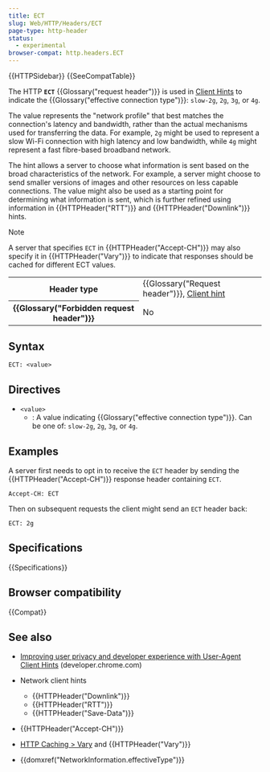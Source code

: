 ```yaml
---
title: ECT
slug: Web/HTTP/Headers/ECT
page-type: http-header
status:
  - experimental
browser-compat: http.headers.ECT
---
```


{{HTTPSidebar}} {{SeeCompatTable}}

The HTTP **`ECT`** {{Glossary("request header")}} is used in [Client Hints](/en-US/docs/Web/HTTP/Guides/Client_hints) to indicate the {{Glossary("effective connection type")}}: `slow-2g`, `2g`, `3g`, or `4g`.

The value represents the "network profile" that best matches the connection's latency and bandwidth, rather than the actual mechanisms used for transferring the data.
For example, `2g` might be used to represent a slow Wi-Fi connection with high latency and low bandwidth, while `4g` might represent a fast fibre-based broadband network.

The hint allows a server to choose what information is sent based on the broad characteristics of the network. For example, a server might choose to send smaller versions of images and other resources on less capable connections. The value might also be used as a starting point for determining what information is sent, which is further refined using information in {{HTTPHeader("RTT")}} and {{HTTPHeader("Downlink")}} hints.

> [!NOTE]
> A server that specifies `ECT` in {{HTTPHeader("Accept-CH")}} may also specify it in {{HTTPHeader("Vary")}} to indicate that responses should be cached for different ECT values.

<table class="properties">
  <tbody>
    <tr>
      <th scope="row">Header type</th>
      <td>
        {{Glossary("Request header")}},
        <a href="/en-US/docs/Web/HTTP/Guides/Client_hints">Client hint</a>
      </td>
    </tr>
    <tr>
      <th scope="row">{{Glossary("Forbidden request header")}}</th>
      <td>No</td>
    </tr>
  </tbody>
</table>

## Syntax

```http
ECT: <value>
```

## Directives

- `<value>`
  - : A value indicating {{Glossary("effective connection type")}}. Can be one of: `slow-2g`, `2g`, `3g`, or `4g`.

## Examples

A server first needs to opt in to receive the `ECT` header by sending the {{HTTPHeader("Accept-CH")}} response header containing `ECT`.

```http
Accept-CH: ECT
```

Then on subsequent requests the client might send an `ECT` header back:

```http
ECT: 2g
```

## Specifications

{{Specifications}}

## Browser compatibility

{{Compat}}

## See also

- [Improving user privacy and developer experience with User-Agent Client Hints](https://developer.chrome.com/docs/privacy-security/user-agent-client-hints) (developer.chrome.com)
- Network client hints

  - {{HTTPHeader("Downlink")}}
  - {{HTTPHeader("RTT")}}
  - {{HTTPHeader("Save-Data")}}

- {{HTTPHeader("Accept-CH")}}
- [HTTP Caching > Vary](/en-US/docs/Web/HTTP/Guides/Caching#vary) and {{HTTPHeader("Vary")}}
- {{domxref("NetworkInformation.effectiveType")}}

